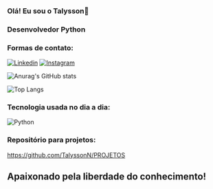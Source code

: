 ### Olá! Eu sou o Talysson👋
### Desenvolvedor Python


### Formas de contato:
[![Linkedin](https://img.shields.io/badge/LinkedIn-0077B5?style=for-the-badge&logo=linkedin&logoColor=white)](https://www.linkedin.com/in/talysson-nogueira-64a383144/)
[![Instagram](https://img.shields.io/badge/Instagram-E4405F?style=for-the-badge&logo=instagram&logoColor=white)](https://instagram.com/ta.n_n)

![Anurag's GitHub stats](https://github-readme-stats.vercel.app/api?username=TalyssonN&show_icons=true&theme=dark)

![Top Langs](https://github-readme-stats.vercel.app/api/top-langs/?username=TalyssonN&layout=compact)


### Tecnologia usada no dia a dia:
![Python](https://img.shields.io/badge/python-3670A0?style=for-the-badge&logo=python&logoColor=ffdd54)

### Repositório para projetos:
https://github.com/TalyssonN/PROJETOS


## Apaixonado pela liberdade do conhecimento!
